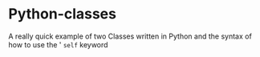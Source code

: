 # Python-classes

A really quick example of two Classes written in Python and the syntax of how to use the '
`self` keyword

